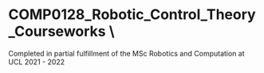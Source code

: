 # COMP0128_Robotic_Control_Theory_Courseworks \
Completed in partial fulfillment of the MSc Robotics and Computation at UCL 2021 - 2022
